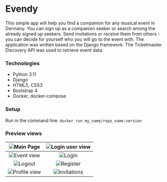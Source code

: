 
# Evendy     

This simple app will help you find a companion for any musical event in Germany. You can sign up as a companion seeker or search among the already signed up seekers. 
Send invitations or receive them from others - you can decide for yourself who you will go to the event with.
The application was written based on the Django framework. The Ticketmaster Discovery API was used to retrieve event data.


### Technologies
<ul>
<li>Python 3.11</li>
<li>Django</li>
<li>HTML5, CSS3</li>
<li>Bootstrap 4</li>
<li>Docker, docker-compose</li>
</ul>

### Setup
Run in the command line:
```docker run my_name/repo_name:version```


### Preview views

<img src="evendy_project/views_img/main_page.jpg">Main Page|<img src="evendy_project/views_img/new_notification_main_view.jpg">Login user view
:-------------------------:|:-------------------------:
<img src="evendy_project/views_img/event_with_seekers.jpg">Event view|<img src="evendy_project/views_img/login.jpg">Login
<img src="evendy_project/views_img/logout_view.jpg">Logout|<img src="evendy_project/views_img/register.jpg">Register
<img src="evendy_project/views_img/profile_page.jpg">Profile view|<img src="evendy_project/views_img/user_invites_view.jpg">Invitations
